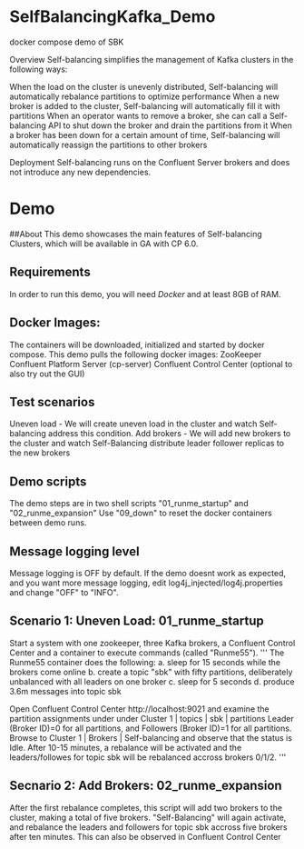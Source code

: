 # SelfBalancingKafka_Demo
docker compose demo of SBK


Overview
Self-balancing simplifies the management of Kafka clusters in the following ways:

When the load on the cluster is unevenly distributed, Self-balancing will automatically rebalance partitions to optimize performance
When a new broker is added to the cluster, Self-balancing will automatically fill it with partitions
When an operator wants to remove a broker, she can call a Self-balancing API to shut down the broker and drain the partitions from it
When a broker has been down for a certain amount of time, Self-balancing will automatically reassign the partitions to other brokers


Deployment
Self-balancing runs on the Confluent Server brokers and does not introduce any new dependencies.

# Demo

##About
This demo showcases the main features of Self-balancing Clusters, which will be available in GA with CP 6.0.

## Requirements
In order to run this demo, you will need *Docker* and at least 8GB of RAM.


## Docker Images:
The containers will be downloaded, initialized and started by docker compose. 
This demo pulls the following docker images:
ZooKeeper
Confluent Platform Server (cp-server)
Confluent Control Center (optional to also try out the GUI)

## Test scenarios
Uneven load - We will create uneven load in the cluster and watch Self-balancing address this condition.
Add brokers - We will add new brokers to the cluster and watch Self-Balancing distribute leader follower replicas to the new brokers

## Demo scripts
The demo steps are in two shell scripts "01_runme_startup" and "02_runme_expansion"
Use "09_down" to reset the docker containers between demo runs.

## Message logging level
Message logging is OFF by default.
If the demo doesnt work as expected, and you want more message logging, edit log4j_injected/log4j.properties and change "OFF" to "INFO".

## Scenario 1: Uneven Load: 01_runme_startup
Start a system with one zookeeper, three Kafka brokers, a Confluent Control Center and a container to execute commands (called "Runme55").
'''
The Runme55 container does the following:
a. sleep for 15 seconds while the brokers come online
b. create a topic "sbk" with fifty partitions, deliberately unbalanced with all leaders on one broker
c. sleep for 5 seconds
d. produce 3.6m messages into topic sbk

Open Confluent Control Center http://localhost:9021 and examine the partition assignments under under Cluster 1 | topics | sbk | partitions
Leader (Broker ID)=0 for all partitions, and Followers (Broker ID)=1 for all partitions.
Browse to Cluster 1 | Brokers | Self-balancing and observe that the status is Idle.
After 10-15 minutes, a rebalance will be activated and the leaders/followes for topic sbk will be rebalanced accross brokers 0/1/2.
'''

## Secnario 2: Add Brokers: 02_runme_expansion
After the first rebalance completes, this script will add two brokers to the cluster, making a total of five brokers.
"Self-Balancing" will again activate, and rebalance the leaders and followers for topic sbk accross five brokers after ten minutes.
This can also be observed in Confluent Control Center

